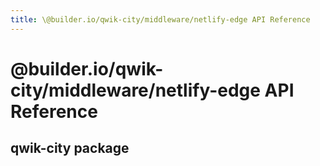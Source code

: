 ```yaml
---
title: \@builder.io/qwik-city/middleware/netlify-edge API Reference
---
```


# @builder.io/qwik-city/middleware/netlify-edge API Reference

## qwik-city package
